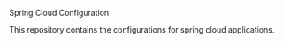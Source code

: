 Spring Cloud Configuration

This repository contains the configurations for spring cloud applications.